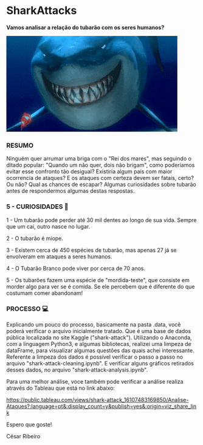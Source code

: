 # SharkAttacks
**Vamos analisar a relação do tubarão com os seres humanos?**

![](shark.gif)

### RESUMO

Ninguém quer arrumar uma briga com o "Rei dos mares", mas seguindo o ditado popular: "Quando um não quer, dois não brigam",
como poderíamos evitar esse confronto tão desigual? Existiria algum país com maior ocorrencia de ataques? E os ataques 
com certeza devem ser fatais, certo? Ou não? Qual as chances de escapar? 
Algumas curiosidades sobre tubarão antes de respondermos algumas destas respostas.

### 5 - CURIOSIDADES 🦈

1 - Um tubarão pode perder até 30 mil dentes ao longo de sua vida. Sempre que um cai, outro nasce no lugar.

2 - O tubarão é míope. 

3 - Existem cerca de 450 espécies de tubarão, mas apenas 27 já se envolveram em ataques a seres humanos.

4 - O Tubarão Branco pode viver por cerca de 70 anos.

5 - Os tubarões fazem uma espécie de "mordida-teste", que consiste em morder algo para ver se é comida. 
Se ele percebem que é diferente do que costumam comer abandonam! 

### PROCESSO 💻

Explicando um pouco do processo, basicamente na pasta .data, você poderá verificar o arquivo inicialmente tratado. 
Que é uma base de dados pública localizada no site Kaggle ("shark-attack").
Utilizando o Anaconda, com a linguagem Python3, e algumas bibliotecas, realizei uma limpeza de dataFrame, para visualizar
algumas questões das quais achei interessante.
Referente a limpeza dos dados é possível verificar o passo a passo no arquivo "shark-attack-cleaning.ipynb".
E verificar alguns gráficos retirados desses dados, no arquivo "shark-attack-analysis.ipynb".

Para uma melhor análise, voce também pode verificar a análise realiza através do Tableau que está no link abaixo:

https://public.tableau.com/views/shark-attack_16107483169850/Analise-Ataques?:language=pt&:display_count=y&publish=yes&:origin=viz_share_link

Espero que goste!

César Ribeiro
